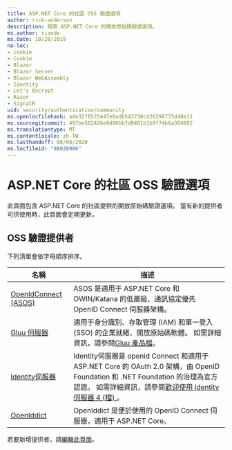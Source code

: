 ```yaml
---
title: ASP.NET Core 的社區 OSS 驗證選項
author: rick-anderson
description: 探索 ASP.NET Core 的開放原始碼驗證選項。
ms.author: riande
ms.date: 10/28/2019
no-loc:
- cookie
- Cookie
- Blazor
- Blazor Server
- Blazor WebAssembly
- Identity
- Let's Encrypt
- Razor
- SignalR
uid: security/authentication/community
ms.openlocfilehash: a4e32f8525447e0adb543730cd26296775d40e11
ms.sourcegitcommit: 497be502426e9d90bb7d0401b1b9f74b6a384682
ms.translationtype: MT
ms.contentlocale: zh-TW
ms.lasthandoff: 08/08/2020
ms.locfileid: "88020986"
---
```

# <a name="community-oss-authentication-options-for-aspnet-core"></a>ASP.NET Core 的社區 OSS 驗證選項

此頁面包含 ASP.NET Core 的社區提供的開放原始碼驗證選項。 當有新的提供者可供使用時，此頁面會定期更新。

## <a name="oss-authentication-providers"></a>OSS 驗證提供者

下列清單會依字母順序排序。

| 名稱 | 描述 |
| ---- | ----------- |
| [OpenIdConnect (ASOS) ](https://github.com/aspnet-contrib/AspNet.Security.OpenIdConnect.Server) | ASOS 是適用于 ASP.NET Core 和 OWIN/Katana 的低層級、通訊協定優先 OpenID Connect 伺服器架構。 |
| [Gluu 伺服器](https://gluu.org/) | 適用于身分識別、存取管理 (IAM) 和單一登入 (SSO) 的企業就緒、開放原始碼軟體。 如需詳細資訊，請參閱[Gluu 產品檔](https://gluu.org/docs/)。 |
| [Identity伺服器](https://identityserver.io/) | Identity伺服器是 openid Connect 和適用于 ASP.NET Core 的 OAuth 2.0 架構，由 OpenID Foundation 和 .NET Foundation 的治理為官方認證。 如需詳細資訊，請參閱[歡迎使用 Identity 伺服器 4 (檔) ](https://identityserver4.readthedocs.io/en/latest/)。 |
| [OpenIddict](https://github.com/openiddict/openiddict-core) | OpenIddict 是便於使用的 OpenID Connect 伺服器，適用于 ASP.NET Core。 |

若要新增提供者，請[編輯此頁面](https://github.com/login?return_to=https%3A%2F%2Fgithub.com%2Faspnet%2FDocs%2Fedit%2Fmaster%2Faspnetcore%2Fsecurity%2Fauthentication%2Fcommunity.md)。
